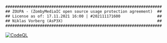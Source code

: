 ```txt
####################################################################
## ZOUPA - (ZombyMediaIC open source usage protection agreement)  ##
## License as of: 17.11.2021 16:00 | #202111171600                ##
## Niklas Vorberg (AsP3X)                                         ##
####################################################################
```
[![CodeQL](https://github.com/AsP3X/CryptoCore/actions/workflows/codeql-analysis.yml/badge.svg?branch=master)](https://github.com/AsP3X/CryptoCore/actions/workflows/codeql-analysis.yml)
